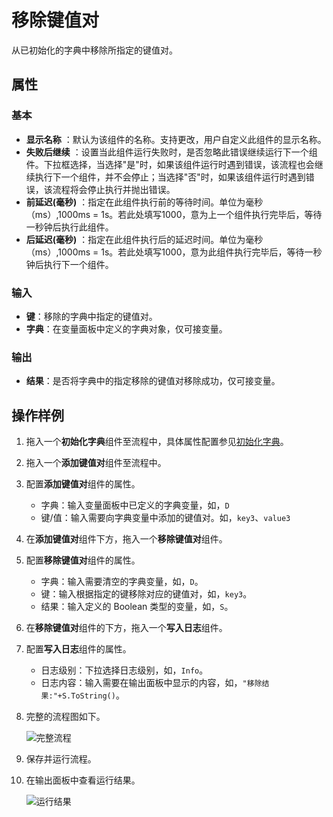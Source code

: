 # 移除键值对

从已初始化的字典中移除所指定的键值对。

## 属性

### 基本

- **显示名称** ：默认为该组件的名称。支持更改，用户自定义此组件的显示名称。
- **失败后继续** ：设置当此组件运行失败时，是否忽略此错误继续运行下一个组件。下拉框选择，当选择"是"时，如果该组件运行时遇到错误，该流程也会继续执行下一个组件，并不会停止；当选择"否"时，如果该组件运行时遇到错误，该流程将会停止执行并抛出错误。
- **前延迟(毫秒)** ：指定在此组件执行前的等待时间。单位为毫秒（ms）,1000ms = 1s。若此处填写1000，意为上一个组件执行完毕后，等待一秒钟后执行此组件。
- **后延迟(毫秒)** ：指定在此组件执行后的延迟时间。单位为毫秒（ms）,1000ms = 1s。若此处填写1000，意为此组件执行完毕后，等待一秒钟后执行下一个组件。

### 输入

- **键**：移除的字典中指定的键值对。
- **字典**：在变量面板中定义的字典对象，仅可接变量。

### 输出

- **结果**：是否将字典中的指定移除的键值对移除成功，仅可接变量。

## 操作样例

1. 拖入一个**初始化字典**组件至流程中，具体属性配置参见[初始化字典](CodeExecuter/../InitializeDictionaryActivity.md)。
2. 拖入一个**添加键值对**组件至流程中。
3. 配置**添加键值对**组件的属性。

    - 字典：输入变量面板中已定义的字典变量，如，`D`
    - 键/值：输入需要向字典变量中添加的键值对。如，`key3`、`value3`

4. 在**添加键值对**组件下方，拖入一个**移除键值对**组件。
5. 配置**移除键值对**组件的属性。

    - 字典：输入需要清空的字典变量，如，`D`。
    - 键：输入根据指定的键移除对应的键值对，如，`key3`。
    - 结果：输入定义的 Boolean 类型的变量，如，`S`。

6. 在**移除键值对**组件的下方，拖入一个**写入日志**组件。
7. 配置**写入日志**组件的属性。

    - 日志级别：下拉选择日志级别，如，`Info`。
    - 日志内容：输入需要在输出面板中显示的内容，如，`"移除结果:"+S.ToString()`。
  
8. 完整的流程图如下。

    ![完整流程](https://docimages.blob.core.chinacloudapi.cn/images/Activities/removekeyvalue20210112.png)

9. 保存并运行流程。
10. 在输出面板中查看运行结果。

    ![运行结果](https://docimages.blob.core.chinacloudapi.cn/images/Activities/removekeyvalueresult20210112.png)
